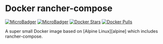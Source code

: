 # Docker rancher-compose

[![MicroBadger](https://images.microbadger.com/badges/image/monostream/rancher-compose.svg)](https://microbadger.com/images/monostream/rancher-compose "Get your own image badge on microbadger.com")
[![MicroBadger](https://images.microbadger.com/badges/version/monostream/rancher-compose.svg)](https://microbadger.com/images/monostream/rancher-compose "Get your own version badge on microbadger.com")
[![Docker Stars](https://img.shields.io/docker/stars/monostream/rancher-compose.svg)](https://hub.docker.com/r/monostream/rancher-compose/ "Docker Hub")
[![Docker Pulls](https://img.shields.io/docker/pulls/monostream/rancher-compose.svg)](https://hub.docker.com/r/monostream/rancher-compose/ "Docker Hub")

A super small Docker image based on [Alpine Linux][alpine] which includes rancher-compose.